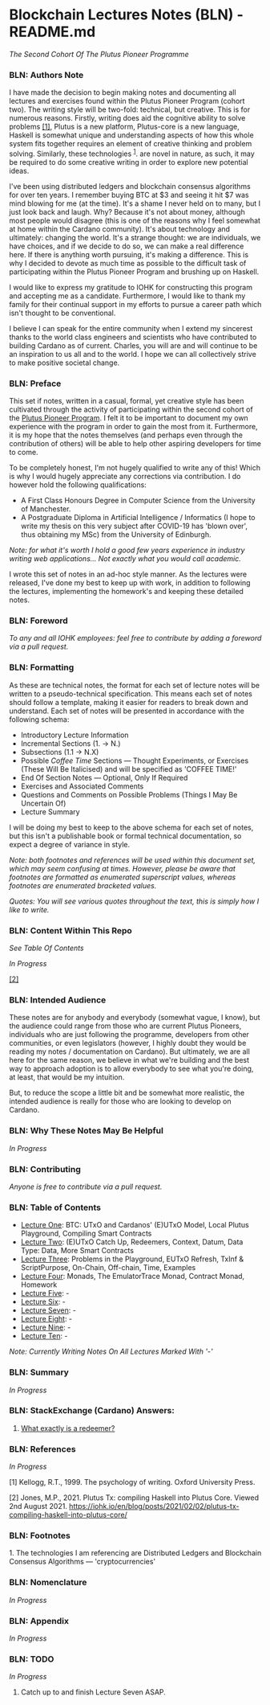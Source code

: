 # Blockchain Lectures Notes (BLN) - README.md

*The Second Cohort Of The Plutus Pioneer Programme*

### BLN: Authors Note

I have made the decision to begin making notes and documenting all lectures and exercises found within the Plutus Pioneer Program (cohort two). The writing style will be two-fold: technical, but creative. This is for numerous reasons. Firstly, writing does aid the cognitive ability to solve problems [[1]](#1), Plutus is a new platform, Plutus-core is a new language, Haskell is somewhat unique and understanding aspects of how this whole system fits together requires an element of creative thinking and problem solving. Similarly, these technologies <sup>[1](#fn1)</sup>. are novel in nature, as such, it may be required to do some creative writing in order to explore new potential ideas.

I've been using distributed ledgers and blockchain consensus algorithms for over ten years. I remember buying BTC at \$3 and seeing it hit \$7 was mind blowing for me (at the time). It's a shame I never held on to many, but I just look back and laugh. Why? Because it's not about money, although most people would disagree (this is one of the reasons why I feel somewhat at home within the Cardano community). It's about technology and ultimately: changing the world. It's a strange thought: we are individuals, we have choices, and if we decide to do so, we can make a real difference here. If there is anything worth pursuing, it's making a difference. This is why I decided to devote as much time as possible to the difficult task of participating within the Plutus Pioneer Program and brushing up on Haskell.

I would like to express my gratitude to IOHK for constructing this program and accepting me as a candidate. Furthermore, I would like to thank my family for their continual support in my efforts to pursue a career path which isn't thought to be conventional.

I believe I can speak for the entire community when I extend my sincerest thanks to the world class engineers and scientists who have contributed to building Cardano as of current. Charles, you will are and will continue to be an inspiration to us all and to the world. I hope we can all collectively strive to make positive societal change.

### BLN: Preface

This set if notes, written in a casual, formal, yet creative style has been cultivated through the activity of participating within the second cohort of the [Plutus Pioneer Program](https://testnets.cardano.org/en/plutus-pioneer-program/). I felt it to be important to document my own experience with the program in order to gain the most from it. Furthermore, it is my hope that the notes themselves (and perhaps even through the contribution of others) will be able to help other aspiring developers for time to come.

To be completely honest, I'm not hugely qualified to write any of this! Which is why I would hugely appreciate any corrections via contribution. I do however hold the following qualifications:

* A First Class Honours Degree in Computer Science from the University of Manchester.
* A Postgraduate Diploma in Artificial Intelligence / Informatics (I hope to write my thesis on this very subject after COVID-19 has 'blown over', thus obtaining my MSc) from the University of Edinburgh.

*Note: for what it's worth I hold a good few years experience in industry writing web applications... Not exactly what you would call academic.*

I wrote this set of notes in an ad-hoc style manner. As the lectures were released, I've done my best to keep up with work, in addition to following the lectures, implementing the homework's and keeping these detailed notes.

### BLN: Foreword

*To any and all IOHK employees: feel free to contribute by adding a foreword via a pull request.*

### BLN: Formatting

As these are technical notes, the format for each set of lecture notes will be written to a pseudo-technical specification. This means each set of notes should follow a template, making it easier for readers to break down and understand. Each set of notes will be presented in accordance with the following schema:

* Introductory Lecture Information
* Incremental Sections (1. → N.)
* Subsections (1.1 → N.X)
* Possible *Coffee Time* Sections — Thought Experiments, or Exercises (These Will Be Italicised) and will be specified as 'COFFEE TIME!'
* End Of Section Notes — Optional, Only If Required
* Exercises and Associated Comments
* Questions and Comments on Possible Problems (Things I May Be Uncertain Of)
* Lecture Summary

I will be doing my best to keep to the above schema for each set of notes, but this isn't a publishable book or formal technical documentation, so expect a degree of variance in style.

*Note: both footnotes and references will be used within this document set, which may seem confusing at times. However, please be aware that footnotes are formatted as enumerated superscript values, whereas footnotes are enumerated bracketed values.*

*Quotes: You will see various quotes throughout the text, this is simply how I like to write.*

### BLN: Content Within This Repo

*See Table Of Contents*

*In Progress*

[[2]](#2)

### BLN: Intended Audience

These notes are for anybody and everybody (somewhat vague, I know), but the audience could range from those who are current Plutus Pioneers, individuals who are just following the programme, developers from other communities, or even legislators (however, I highly doubt they would be reading my notes / documentation on Cardano). But ultimately, we are all here for the same reason, we believe in what we're building and the best way to approach adoption is to allow everybody to see what you're doing, at least, that would be my intuition.

But, to reduce the scope a little bit and be somewhat more realistic, the intended audience is really for those who are looking to develop on Cardano.

### BLN: Why These Notes May Be Helpful

*In Progress*

### BLN: Contributing

*Anyone is free to contribute via a pull request.*

### BLN: Table of Contents

 - [Lecture One](1-Lecture-One.md): BTC: UTxO and Cardanos' (E)UTxO Model, Local Plutus Playground, Compiling Smart Contracts
 - [Lecture Two](2-Lecture-Two.md): (E)UTxO Catch Up, Redeemers, Context, Datum, Data Type: Data, More Smart Contracts
 - [Lecture Three](3-Lecture-Three.md): Problems in the Playground, EUTxO Refresh, TxInf & ScriptPurpose, On-Chain, Off-chain, Time, Examples
 - [Lecture Four](4-Lecture-Four.md): Monads, The EmulatorTrace Monad, Contract Monad, Homework
 - [Lecture Five](): -
 - [Lecture Six](): -
 - [Lecture Seven](): -
 - [Lecture Eight](): -
 - [Lecture Nine](): -
 - [Lecture Ten](): -

*Note: Currently Writing Notes On All Lectures Marked With '-'*

### BLN: Summary

*In Progress*

### BLN: StackExchange (Cardano) Answers:

1. [What exactly is a redeemer?](https://cardano.stackexchange.com/questions/471/what-exactly-is-a-redeemer/2208#2208)

### BLN: References

*In Progress*

<a id="1">[1]</a>
Kellogg, R.T., 1999.
The psychology of writing.
Oxford University Press.

<a id="2">[2]</a>
Jones, M.P., 2021.
Plutus Tx: compiling Haskell into Plutus Core. Viewed 2nd August 2021.
<https://iohk.io/en/blog/posts/2021/02/02/plutus-tx-compiling-haskell-into-plutus-core/>

### BLN: Footnotes

<a id="fn1">1.</a> The technologies I am referencing are Distributed Ledgers and Blockchain Consensus Algorithms — 'cryptocurrencies'

### BLN: Nomenclature

*In Progress*

### BLN: Appendix

*In Progress*

### BLN: TODO

*In Progress*

1. Catch up to and finish Lecture Seven ASAP.
